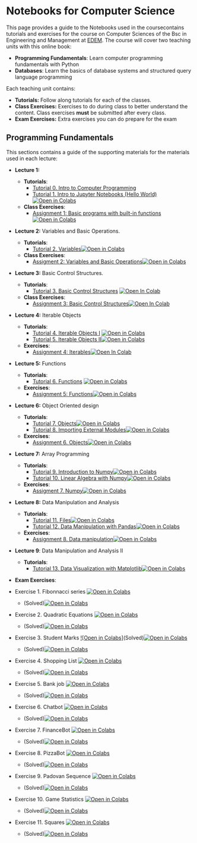 # Notebooks for Computer Science
This page provides a guide to the Notebooks used in the coursecontains tutorials and exercises for the course on Computer Sciences of the Bsc in Engineering and Management at [EDEM](https://edem.es/). 
The course will cover two teaching units with this online book:
- **Programming Fundamentals**: Learn computer programming fundamentals with Python
- **Databases**: Learn the basics of database systems and structured query language programming

Each teaching unit contains:
- **Tutorials:** Follow along tutorials for each of the classes. 
- **Class Exercises:** Exercises to do during class to better understand the content. Class exercises **must** be submitted after every class.
- **Exam Exercises:** Extra exercises you can do prepare for the exam

## Programming Fundamentals <a name=programming></a> 

This sections contains a guide of the supporting materials for the materials used in each lecture: 

- **Lecture 1:** 
  - **Tutorials**:
    - [Tutorial 0. Intro to Computer Programming](https://computer-science-tutorials.readthedocs.io/en/latest/Introduction/tutorials/Introduction%20to%20Computer%20Programming.html)
    - [Tutorial 1. Intro to Jupyter Notebooks (Hello World)](https://computer-science-tutorials.readthedocs.io/en/latest/Introduction/tutorials/Hello%20World.html)[![Open in Colabs](https://colab.research.google.com/assets/colab-badge.svg)](https://colab.research.google.com/github/ffraile/computer_science_tutorials/blob/main/source/Introduction/tutorials/Hello%20World.ipynb)
  - **Class Exercises**:
    - [Assignment 1: Basic programs with built-in functions](https://computer-science-tutorials.readthedocs.io/en/latest/Introduction/exercises/0.%20Hello%20world.html)[![Open in Colabs](https://colab.research.google.com/assets/colab-badge.svg)](https://colab.research.google.com/github/ffraile/computer_science_tutorials/blob/main/source/Introduction/exercises/0.%20Hello%20world.ipynb)
    
- **Lecture 2:** Variables and Basic Operations.
    - **Tutorials**:
      - [Tutorial 2. Variables](https://computer-science-tutorials.readthedocs.io/en/latest/Introduction/tutorials/Variables.html)[![Open in Colabs](https://colab.research.google.com/assets/colab-badge.svg)](https://colab.research.google.com/github/ffraile/computer_science_tutorials/blob/main/source/Introduction/tutorials/Variables.ipynb)
    - **Class Exercises**:
      - [Assigment 2: Variables and Basic Operations](https://computer-science-tutorials.readthedocs.io/en/latest/Introduction/exercises/1.%20Variables%20and%20Basic%20Operations.html)[![Open in Colabs](https://colab.research.google.com/assets/colab-badge.svg)](https://colab.research.google.com/github/ffraile/computer_science_tutorials/blob/main/source/Introduction/exercises/1.%20Variables%20and%20Basic%20Operations.ipynb)

- **Lecture 3:** Basic Control Structures.
    - **Tutorials**:
      - [Tutorial 3. Basic Control Structures](https://computer-science-tutorials.readthedocs.io/en/latest/Introduction/tutorials/Basic%20Control%20Structures.html) [![Open In Colab](https://colab.research.google.com/assets/colab-badge.svg)](https://colab.research.google.com/github/ffraile/computer_science_tutorials/blob/main/source/Introduction/tutorials/Basic%20Control%20Structures.ipynb)
    - **Class Exercises**:
      - [Assignment 3: Basic Control Structures](https://computer-science-tutorials.readthedocs.io/en/latest/Introduction/exercises/2.%20Basic%20Control%20Structures.html)[![Open In Colab](https://colab.research.google.com/assets/colab-badge.svg)](https://colab.research.google.com/github/ffraile/computer_science_tutorials/blob/main/source/Introduction/exercises/2.%20Basic%20Control%20Structures.ipynb)
      
- **Lecture 4:** Iterable Objects
  - **Tutorials**:
      - [Tutorial 4. Iterable Objects I](https://computer-science-tutorials.readthedocs.io/en/latest/Introduction/tutorials/Iterable%20Objects%20I.html) [![Open in Colabs](https://colab.research.google.com/assets/colab-badge.svg)](https://colab.research.google.com/github/ffraile/computer_science_tutorials/blob/main/source/Introduction/tutorials/Iterable%20Objects%20I.ipynb)
      - [Tutorial 5. Iterable Objects II](https://computer-science-tutorials.readthedocs.io/en/latest/Introduction/tutorials/Iterable%20Objects%20II.html)[![Open in Colabs](https://colab.research.google.com/assets/colab-badge.svg)](https://colab.research.google.com/github/ffraile/computer_science_tutorials/blob/main/source/Introduction/tutorials/Iterable%20Objects%20II.ipynb)
  - **Exercises**:
    - [Assignment 4: Iterables](https://computer-science-tutorials.readthedocs.io/en/latest/Introduction/exercises/3.%20Iterables.ipynb)[![Open In Colab](https://colab.research.google.com/assets/colab-badge.svg)](https://colab.research.google.com/github/ffraile/computer_science_tutorials/blob/main/source/Introduction/exercises/3.%20Iterables.ipynb)

- **Lecture 5:** Functions
  - **Tutorials**:
      - [Tutorial 6. Functions](https://computer-science-tutorials.readthedocs.io/en/latest/Modularization/tutorials/Functions.html) [![Open in Colabs](https://colab.research.google.com/assets/colab-badge.svg)](https://colab.research.google.com/github/ffraile/computer_science_tutorials/blob/main/source/Modularization/tutorials/Functions.ipynb)
  - **Exercises**:
      - [Assignment 5: Functions](https://computer-science-tutorials.readthedocs.io/en/latest/Modularization/exercises/4.%20Functions.html)[![Open in Colabs](https://colab.research.google.com/assets/colab-badge.svg)](https://colab.research.google.com/github/ffraile/computer_science_tutorials/blob/main/source/Modularization/exercises/4.%20Functions.ipynb)

- **Lecture 6:** Object Oriented design
  - **Tutorials**:
      - [Tutorial 7. Objects](https://computer-science-tutorials.readthedocs.io/en/latest/Modularization/tutorials/Objects.html)[![Open in Colabs](https://colab.research.google.com/assets/colab-badge.svg)](https://colab.research.google.com/github/ffraile/computer_science_tutorials/blob/main/source/Introduction/tutorials/Objects.ipynb)
      - [Tutorial 8. Importing External Modules](https://computer-science-tutorials.readthedocs.io/en/latest/Modularization/tutorials/Modules.html)[![Open in Colabs](https://colab.research.google.com/assets/colab-badge.svg)](https://colab.research.google.com/github/ffraile/computer_science_tutorials/blob/main/source/Modularization/tutorials/Modules.ipynb)
  - **Exercises**:
    - [Assignment 6. Objects](https://computer-science-tutorials.readthedocs.io/en/latest/Modularization/exercises/5.%20Objects.html)[![Open in Colabs](https://colab.research.google.com/assets/colab-badge.svg)](https://colab.research.google.com/github/ffraile/computer_science_tutorials/blob/main/source/Modularization/exercises/5.%20Objects.ipynb)

- **Lecture 7:** Array Programming
  - **Tutorials**:
      - [Tutorial 9. Introduction to Numpy]()[![Open in Colabs](https://colab.research.google.com/assets/colab-badge.svg)](https://colab.research.google.com/github/ffraile/computer_science_tutorials/blob/main/source/Applied%20Mathematics/tutorials/Numpy%20tutorial.ipynb)
      - [Tutorial 10. Linear Algebra with Numpy]()[![Open in Colabs](https://colab.research.google.com/assets/colab-badge.svg)](https://colab.research.google.com/github/ffraile/computer_science_tutorials/blob/main/source/Applied%20Mathematics/tutorials/Linear%20Algebra%20with%20Numpy.ipynb)
  - **Exercises**:
    - [Assigment 7. Numpy](https://computer-science-tutorials.readthedocs.io/en/latest/Applied%20Mathematics/exercises/Numpy%20arrays.html)[![Open in Colabs](https://colab.research.google.com/assets/colab-badge.svg)](https://colab.research.google.com/github/ffraile/computer_science_tutorials/blob/main/source/Applied%20Mathematics/exercises/Numpy%20arrays.ipynb)
- **Lecture 8:** Data Manipulation and Analysis
  - **Tutorials**:
    - [Tutorial 11. Files](https://computer-science-tutorials.readthedocs.io/en/latest/Data%20Manipulation/tutorials/Files.html)[![Open in Colabs](https://colab.research.google.com/assets/colab-badge.svg)](https://colab.research.google.com/github/ffraile/computer_science_tutorials/blob/main/source/Data%20Manipulation/tutorials/Files.ipynb)
    - [Tutorial 12. Data Manipulation with Pandas](https://computer-science-tutorials.readthedocs.io/en/latest/Data%20Manipulation/tutorials/Pandas%20tutorial.html)[![Open in Colabs](https://colab.research.google.com/assets/colab-badge.svg)](https://colab.research.google.com/github/ffraile/computer_science_tutorials/blob/main/source/Data%20Manipulation/tutorials/Pandas%20tutorial.ipynb)
  - **Exercises**:
    - [Assignment 8. Data manipulation](https://computer-science-tutorials.readthedocs.io/en/latest/Data%20Manipulation/exercises/Pandas%20Dataframes.html)[![Open in Colabs](https://colab.research.google.com/assets/colab-badge.svg)](https://colab.research.google.com/github/ffraile/computer_science_tutorials/blob/main/source/Data%20Manipulation/exercises/Pandas%20Dataframes.ipynb)

- **Lecture 9**: Data Manipulation and Analysis II
  - **Tutorials**:
    - [Tutorial 13. Data Visualization with Matplotlib](https://computer-science-tutorials.readthedocs.io/en/latest/Data%20Manipulation/tutorials/Matplotlib%20tutorial.html)[![Open in Colabs](https://colab.research.google.com/assets/colab-badge.svg)](https://colab.research.google.com/github/ffraile/computer_science_tutorials/blob/main/source/Data%20Manipulation/tutorials/Matplotlib%20tutorial.ipynb)

- **Exam Exercises**:
- Exercise 1. Fibonnacci series [![Open in Colabs](https://colab.research.google.com/assets/colab-badge.svg)](https://colab.research.google.com/github/ffraile/computer_science_tutorials/blob/main/source/Extra%20Exercises/Ex1.%20Fibonacci.ipynb)
  - (Solved)[![Open in Colabs](https://colab.research.google.com/assets/colab-badge.svg)](https://colab.research.google.com/github/ffraile/computer_science_tutorials/blob/main/source/Extra%20Exercises/Ex1.%20Fibonacci%20(SOL).ipynb)
- Exercise 2. Quadratic Equations [![Open in Colabs](https://colab.research.google.com/assets/colab-badge.svg)](https://colab.research.google.com/github/ffraile/computer_science_tutorials/blob/main/source/Extra%20Exercises/Ex2.%20Quadratic.ipynb)
  - (Solved)[![Open in Colabs](https://colab.research.google.com/assets/colab-badge.svg)](https://colab.research.google.com/github/ffraile/computer_science_tutorials/blob/main/source/Extra%20Exercises/Ex2.%20Quadratic%20(SOL).ipynb)
- Exercise 3. Student Marks [![Open in Colabs]](https://colab.research.google.com/github/ffraile/computer_science_tutorials/blob/main/source/Extra%20Exercises/Ex3.%20Student%20Marks.ipynb)(Solved)[![Open in Colabs](https://colab.research.google.com/assets/colab-badge.svg)](https://colab.research.google.com/github/ffraile/computer_science_tutorials/blob/main/source/Extra%20Exercises/Ex3.%20Student%20Marks.ipynb)
  - (Solved)[![Open in Colabs](https://colab.research.google.com/assets/colab-badge.svg)](https://colab.research.google.com/github/ffraile/computer_science_tutorials/blob/main/source/Extra%20Exercises/Ex3.%20Student%20Marks%20(SOL).ipynb)
- Exercise 4. Shopping List [![Open in Colabs](https://colab.research.google.com/assets/colab-badge.svg)](https://colab.research.google.com/github/ffraile/computer_science_tutorials/blob/main/source/Extra%20Exercises/Ex4.%20Shopping%20List.ipynb)
  - (Solved)[![Open in Colabs](https://colab.research.google.com/assets/colab-badge.svg)](https://colab.research.google.com/github/ffraile/computer_science_tutorials/blob/main/source/Extra%20Exercises/Ex4.%20Shopping%20List%20(SOL).ipynb)
- Exercise 5. Bank job [![Open in Colabs](https://colab.research.google.com/assets/colab-badge.svg)](https://colab.research.google.com/github/ffraile/computer_science_tutorials/blob/main/source/Extra%20Exercises/Ex5.%20Bank%20job.ipynb)
  - (Solved)[![Open in Colabs](https://colab.research.google.com/assets/colab-badge.svg)](https://colab.research.google.com/github/ffraile/computer_science_tutorials/blob/main/source/Extra%20Exercises/Ex5.%20Bank%20job%20(SOL).ipynb)
- Exercise 6. Chatbot [![Open in Colabs](https://colab.research.google.com/assets/colab-badge.svg)](https://colab.research.google.com/github/ffraile/computer_science_tutorials/blob/main/source/Extra%20Exercises/Ex6.%20Chatbot.ipynb)
  - (Solved)[![Open in Colabs](https://colab.research.google.com/assets/colab-badge.svg)](https://colab.research.google.com/github/ffraile/computer_science_tutorials/blob/main/source/Extra%20Exercises/Ex6.%20Chatbot%20(SOL).ipynb)
- Exercise 7. FinanceBot [![Open in Colabs](https://colab.research.google.com/assets/colab-badge.svg)](https://colab.research.google.com/github/ffraile/computer_science_tutorials/blob/main/source/Extra%20Exercises/Ex7.%20FinanceBot.ipynb)
  - (Solved)[![Open in Colabs](https://colab.research.google.com/assets/colab-badge.svg)](https://colab.research.google.com/github/ffraile/computer_science_tutorials/blob/main/source/Extra%20Exercises/Ex7.%20FinanceBot%20(SOL).ipynb)
- Exercise 8. PizzaBot [![Open in Colabs](https://colab.research.google.com/assets/colab-badge.svg)](https://colab.research.google.com/github/ffraile/computer_science_tutorials/blob/main/source/Extra%20Exercises/Ex8.%20PizzaBot.ipynb)
  - (Solved)[![Open in Colabs](https://colab.research.google.com/assets/colab-badge.svg)](https://colab.research.google.com/github/ffraile/computer_science_tutorials/blob/main/source/Extra%20Exercises/Ex8.%20PizzaBot%20(SOL).ipynb)
- Exercise 9. Padovan Sequence [![Open in Colabs](https://colab.research.google.com/assets/colab-badge.svg)](https://colab.research.google.com/github/ffraile/computer_science_tutorials/blob/main/source/Extra%20Exercises/Ex9.%20Padovan%20Sequence.ipynb)
  - (Solved)[![Open in Colabs](https://colab.research.google.com/assets/colab-badge.svg)](https://colab.research.google.com/github/ffraile/computer_science_tutorials/blob/main/source/Extra%20Exercises/Ex9.%20Padovan%20Sequence%20(SOL).ipynb)
- Exercise 10. Game Statistics [![Open in Colabs](https://colab.research.google.com/assets/colab-badge.svg)](https://colab.research.google.com/github/ffraile/computer_science_tutorials/blob/main/source/Extra%20Exercises/Ex10.%20Game%20Statistics.ipynb)
  - (Solved)[![Open in Colabs](https://colab.research.google.com/assets/colab-badge.svg)](https://colab.research.google.com/github/ffraile/computer_science_tutorials/blob/main/source/Extra%20Exercises/Ex10.%20Game%20Statistics%20(SOL).ipynb)
- Exercise 11. Squares [![Open in Colabs](https://colab.research.google.com/assets/colab-badge.svg)](https://colab.research.google.com/github/ffraile/computer_science_tutorials/blob/main/source/Extra%20Exercises/Ex11.%20Squares.ipynb)
  - (Solved)[![Open in Colabs](https://colab.research.google.com/assets/colab-badge.svg)](https://colab.research.google.com/github/ffraile/computer_science_tutorials/blob/main/source/Extra%20Exercises/Ex11.%20Squares%20(SOL).ipynb) 